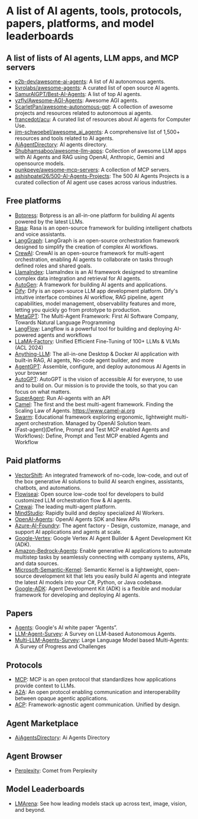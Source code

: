 # A list of AI agents, tools, protocols, papers, platforms, and model leaderboards

## A list of lists of AI agents, LLM apps, and MCP servers 
- [e2b-dev/awesome-ai-agents](https://github.com/e2b-dev/awesome-ai-agents): A list of AI autonomous agents. 
- [kyrolabs/awesome-agents](https://github.com/kyrolabs/awesome-agents): A curated list of open source AI agents.
- [SamurAIGPT/Best-AI-Agents](https://github.com/SamurAIGPT/Best-AI-Agents): A list of top AI agents.
- [yzfly/Awesome-AGI-Agents](https://github.com/yzfly/Awesome-AGI-Agents): Awesome AGI agents.
- [ScarletPan/awesome-autonomous-gpt](https://github.com/ScarletPan/awesome-autonomous-gpt): A collection of awesome projects and resources related to autonomous ai agents.
- [francedot/acu](https://github.com/francedot/acu): A curated list of resources about AI agents for Computer Use. 
- [jim-schwoebel/awesome_ai_agents](https://github.com/jim-schwoebel/awesome_ai_agents): A comprehensive list of 1,500+ resources and tools related to AI agents.
- [AiAgentDirectory](https://aiagentsdirectory.com/): AI agents directory. 
- [Shubhamsaboo/awesome-llm-apps](https://github.com/Shubhamsaboo/awesome-llm-apps?tab=readme-ov-file): Collection of awesome LLM apps with AI Agents and RAG using OpenAI, Anthropic, Gemini and opensource models.
- [punkpeye/awesome-mcp-servers](https://github.com/punkpeye/awesome-mcp-servers): A collection of MCP servers.
- [ashishpatel26/500-AI-Agents-Projects](https://github.com/ashishpatel26/500-AI-Agents-Projects): The 500 AI Agents Projects is a curated collection of AI agent use cases across various industries.

## Free platforms
- [Botpress](https://botpress.com/): Botpress is an all-in-one platform for building AI agents powered by the latest LLMs.
- [Rasa](https://rasa.com/): Rasa is an open-source framework for building intelligent chatbots and voice assistants.
- [LangGraph](https://www.langchain.com/langgraph): LangGraph is an open-source orchestration framework designed to simplify the creation of complex AI workflows.
- [CrewAI](https://www.crewai.com/): CrewAI is an open-source framework for multi-agent orchestration, enabling AI agents to collaborate on tasks through defined roles and shared goals.
- [LlamaIndex](https://rasa.com/): LlamaIndex is an AI framework designed to streamline complex data integration and retrieval for AI agents.
- [AutoGen](https://microsoft.github.io/autogen/stable/index.html): A framework for building AI agents and applications.
- [Dify](https://github.com/langgenius/dify): Dify is an open-source LLM app development platform. Dify's intuitive interface combines AI workflow, RAG pipeline, agent capabilities, model management, observability features and more, letting you quickly go from prototype to production.
- [MetaGPT](https://github.com/geekan/MetaGPT): The Multi-Agent Framework: First AI Software Company, Towards Natural Language Programming
- [LangFlow](https://github.com/langflow-ai/langflow): Langflow is a powerful tool for building and deploying AI-powered agents and workflows
- [LLaMA-Factory](https://github.com/hiyouga/LLaMA-Factory): Unified Efficient Fine-Tuning of 100+ LLMs & VLMs (ACL 2024)
- [Anything-LLM](https://github.com/Mintplex-Labs/anything-llm): The all-in-one Desktop & Docker AI application with built-in RAG, AI agents, No-code agent builder, and more
- [AgentGPT](https://github.com/reworkd/AgentGPT): Assemble, configure, and deploy autonomous AI Agents in your browser
- [AutoGPT](https://github.com/Significant-Gravitas/AutoGPT): AutoGPT is the vision of accessible AI for everyone, to use and to build on. Our mission is to provide the tools, so that you can focus on what matters.
- [SuperAgent](https://github.com/superagent-ai/superagent): Run AI-agents with an API
- [Camel](https://github.com/camel-ai/camel): The first and the best multi-agent framework. Finding the Scaling Law of Agents. https://www.camel-ai.org
- [Swarm](https://github.com/openai/swarm): Educational framework exploring ergonomic, lightweight multi-agent orchestration. Managed by OpenAI Solution team.
- [Fast-agent](Define, Prompt and Test MCP enabled Agents and Workflows): Define, Prompt and Test MCP enabled Agents and Workflow

## Paid platforms
- [VectorShift](https://vectorshift.ai/): An integrated framework of no-code, low-code, and out of the box generative AI solutions to build AI search engines, assistants, chatbots, and automations. 
- [Flowiseai](https://flowiseai.com/): Open source low-code tool for developers to build customized LLM orchestration flow & AI agents.
- [Crewai](https://www.crewai.com/): The leading multi-agent platform.
- [MindStudio](https://www.mindstudio.ai/): Rapidly build and deploy specialized AI Workers.
- [OpenAI-Agents](https://openai.com/index/new-tools-for-building-agents/): OpenAI Agents SDK and New APIs
- [Azure-AI-Foundry](https://learn.microsoft.com/en-us/azure/ai-foundry/): The agent factory - Design, customize, manage, and support AI applications and agents at scale.
- [Google-Vertex](https://cloud.google.com/products/agent-builder?hl=en): Google Vertex AI Agent Builder & Agent Development Kit (ADK).
- [Amazon-Bedrock-Agents](https://aws.amazon.com/bedrock/agents/): Enable generative AI applications to automate multistep tasks by seamlessly connecting with company systems, APIs, and data sources. 
- [Microsoft-Semantic-Kernel](https://learn.microsoft.com/en-us/semantic-kernel/overview/): Semantic Kernel is a lightweight, open-source development kit that lets you easily build AI agents and integrate the latest AI models into your C#, Python, or Java codebase. 
- [Google-ADK](https://google.github.io/adk-docs/): Agent Development Kit (ADK) is a flexible and modular framework for developing and deploying AI agents. 

## Papers
- [Agents](https://www.kaggle.com/whitepaper-agents): Google's AI white paper “Agents”.
- [LLM-Agent-Survey](https://github.com/Paitesanshi/LLM-Agent-Survey): A Survey on LLM-based Autonomous Agents.
- [Multi-LLM-Agents-Survey](https://github.com/taichengguo/LLM_MultiAgents_Survey_Papers): Large Language Model based Multi-Agents: A Survey of Progress and Challenges

## Protocols
- [MCP](https://modelcontextprotocol.io/introduction): MCP is an open protocol that standardizes how applications provide context to LLMs.
- [A2A](https://github.com/google/A2A): An open protocol enabling communication and interoperability between opaque agentic applications.
- [ACP](https://github.com/i-am-bee/acp): Framework-agnostic agent communication. Unified by design.

## Agent Marketplace
- [AiAgentsDirectory](https://aiagentsdirectory.com/): Ai Agents Directory

## Agent Browser
- [Perplexity](https://comet.perplexity.ai/): Comet from Perplexity

## Model Leaderboards
- [LMArena](https://lmarena.ai/leaderboard): See how leading models stack up across text, image, vision, and beyond. 


